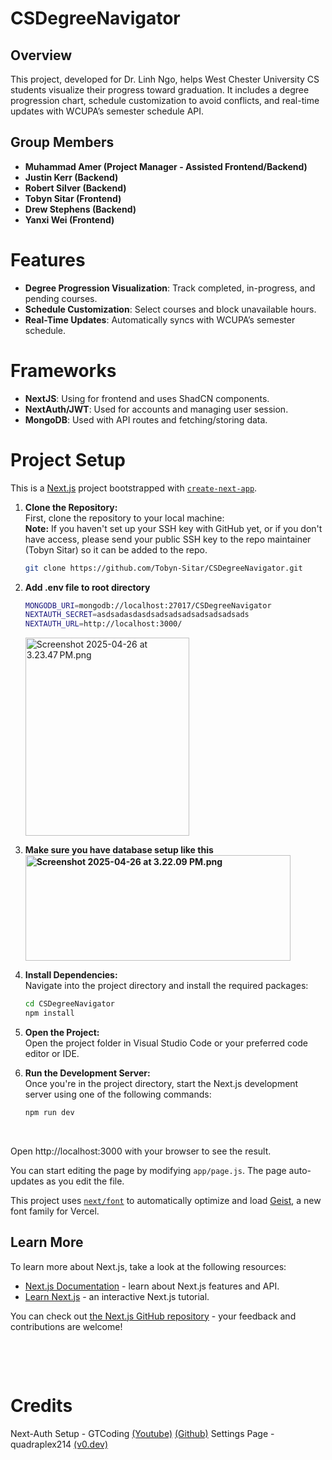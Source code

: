 # CSDegreeNavigator

## Overview

This project, developed for Dr. Linh Ngo, helps West Chester University CS students visualize their progress toward graduation. It includes a degree progression chart, schedule customization to avoid conflicts, and real-time updates with WCUPA’s semester schedule API.

## Group Members

- **Muhammad Amer (Project Manager - Assisted Frontend/Backend)**
- **Justin Kerr (Backend)**
- **Robert Silver (Backend)**
- **Tobyn Sitar (Frontend)**
- **Drew Stephens (Backend)**
- **Yanxi Wei (Frontend)**

# Features

- **Degree Progression Visualization**: Track completed, in-progress, and pending courses.
- **Schedule Customization**: Select courses and block unavailable hours.
- **Real-Time Updates**: Automatically syncs with WCUPA’s semester schedule.

# Frameworks

- **NextJS**: Using for frontend and uses ShadCN components.
- **NextAuth/JWT**: Used for accounts and managing user session.
- **MongoDB**: Used with API routes and fetching/storing data.

# Project Setup

This is a [Next.js](https://nextjs.org) project bootstrapped with [`create-next-app`](https://github.com/vercel/next.js/tree/canary/packages/create-next-app).

1.  **Clone the Repository:**  
    First, clone the repository to your local machine:  
    **Note:** If you haven't set up your SSH key with GitHub yet, or if you don't have access, please send your public SSH key to the repo maintainer (Tobyn Sitar) so it can be added to the repo.
    
    ```bash
    git clone https://github.com/Tobyn-Sitar/CSDegreeNavigator.git
    ```
    
2.  **Add .env file to root directory**
    
    ```bash
    MONGODB_URI=mongodb://localhost:27017/CSDegreeNavigator
    NEXTAUTH_SECRET=asdsadasdasdsadsadsadsadsadsadsads
    NEXTAUTH_URL=http://localhost:3000/
    ```
    
    <img src="../_resources/Screenshot%202025-04-26%20at%203.23.47 PM.png" alt="Screenshot 2025-04-26 at 3.23.47 PM.png" width="262" height="317" class="jop-noMdConv">
3.  **Make sure you have database setup like this**  
    **<img src="../_resources/Screenshot%202025-04-26%20at%203.22.09 PM.png" alt="Screenshot 2025-04-26 at 3.22.09 PM.png" width="424" height="169" class="jop-noMdConv">**
    
4.  **Install Dependencies:**  
    Navigate into the project directory and install the required packages:
    
    ```bash
    cd CSDegreeNavigator
    npm install
    ```
    
5.  **Open the Project:**  
    Open the project folder in Visual Studio Code or your preferred code editor or IDE.
    
6.  **Run the Development Server:**  
    Once you're in the project directory, start the Next.js development server using one of the following commands:
    
    ```bash
    npm run dev
    ```
    
    &nbsp;
    

Open http://localhost:3000 with your browser to see the result.

You can start editing the page by modifying `app/page.js`. The page auto-updates as you edit the file.

This project uses [`next/font`](https://nextjs.org/docs/app/building-your-application/optimizing/fonts) to automatically optimize and load [Geist](https://vercel.com/font), a new font family for Vercel.

## Learn More

To learn more about Next.js, take a look at the following resources:

- [Next.js Documentation](https://nextjs.org/docs) - learn about Next.js features and API.
- [Learn Next.js](https://nextjs.org/learn) - an interactive Next.js tutorial.

You can check out [the Next.js GitHub repository](https://github.com/vercel/next.js) - your feedback and contributions are welcome!

&nbsp;

&nbsp;

# Credits

Next-Auth Setup - GTCoding [(Youtube)](https://www.youtube.com/watch?v=PEMfsqZ2-As) [(Github)](https://github.com/Godsont/auth-with-credentials)
Settings Page - quadraplex214 [(v0.dev)](https://v0.dev/t/Zibpj5vjrG5)
